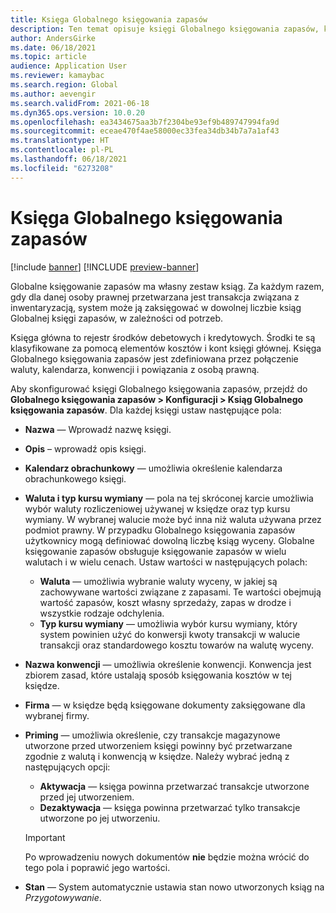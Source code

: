 ```yaml
---
title: Księga Globalnego księgowania zapasów
description: Ten temat opisuje księgi Globalnego księgowania zapasów, które są zdefiniowane przez połączenie waluty, kalendarza, konwencji i powiązania z osobą prawną.
author: AndersGirke
ms.date: 06/18/2021
ms.topic: article
audience: Application User
ms.reviewer: kamaybac
ms.search.region: Global
ms.author: aevengir
ms.search.validFrom: 2021-06-18
ms.dyn365.ops.version: 10.0.20
ms.openlocfilehash: ea3434675aa3b7f2304be93ef9b489747994fa9d
ms.sourcegitcommit: eceae470f4ae58000ec33fea34db34b7a7a1af43
ms.translationtype: HT
ms.contentlocale: pl-PL
ms.lasthandoff: 06/18/2021
ms.locfileid: "6273208"
---
```

# <a name="global-inventory-accounting-ledger"></a>Księga Globalnego księgowania zapasów

[!include [banner](../includes/banner.md)]
[!INCLUDE [preview-banner](../includes/preview-banner.md)]

Globalne księgowanie zapasów ma własny zestaw ksiąg. Za każdym razem, gdy dla danej osoby prawnej przetwarzana jest transakcja związana z inwentaryzacją, system może ją zaksięgować w dowolnej liczbie ksiąg Globalnej księgi zapasów, w zależności od potrzeb.

Księga główna to rejestr środków debetowych i kredytowych. Środki te są klasyfikowane za pomocą elementów kosztów i kont księgi głównej. Księga Globalnego księgowania zapasów jest zdefiniowana przez połączenie waluty, kalendarza, konwencji i powiązania z osobą prawną.

Aby skonfigurować księgi Globalnego księgowania zapasów, przejdź do **Globalnego księgowania zapasów \> Konfiguracji \> Ksiąg Globalnego księgowania zapasów**. Dla każdej księgi ustaw następujące pola:

- **Nazwa** — Wprowadź nazwę księgi.
- **Opis** – wprowadź opis księgi.
- **Kalendarz obrachunkowy** — umożliwia określenie kalendarza obrachunkowego księgi.
- **Waluta i typ kursu wymiany** — pola na tej skróconej karcie umożliwia wybór waluty rozliczeniowej używanej w księdze oraz typ kursu wymiany. W wybranej walucie może być inna niż waluta używana przez podmiot prawny. W przypadku Globalnego księgowania zapasów użytkownicy mogą definiować dowolną liczbę ksiąg wyceny. Globalne księgowanie zapasów obsługuje księgowanie zapasów w wielu walutach i w wielu cenach. Ustaw wartości w następujących polach:

    - **Waluta** — umożliwia wybranie waluty wyceny, w jakiej są zachowywane wartości związane z zapasami. Te wartości obejmują wartość zapasów, koszt własny sprzedaży, zapas w drodze i wszystkie rodzaje odchylenia.
    - **Typ kursu wymiany** — umożliwia wybór kursu wymiany, który system powinien użyć do konwersji kwoty transakcji w walucie transakcji oraz standardowego kosztu towarów na walutę wyceny.

- **Nazwa konwencji** — umożliwia określenie konwencji. Konwencja jest zbiorem zasad, które ustalają sposób księgowania kosztów w tej księdze.
- **Firma** — w księdze będą księgowane dokumenty zaksięgowane dla wybranej firmy.
- **Priming** — umożliwia określenie, czy transakcje magazynowe utworzone przed utworzeniem księgi powinny być przetwarzane zgodnie z walutą i konwencją w księdze. Należy wybrać jedną z następujących opcji:

    - **Aktywacja** — księga powinna przetwarzać transakcje utworzone przed jej utworzeniem.
    - **Dezaktywacja** — księga powinna przetwarzać tylko transakcje utworzone po jej utworzeniu.

    > [!IMPORTANT]
    > Po wprowadzeniu nowych dokumentów **nie** będzie można wrócić do tego pola i poprawić jego wartości.

- **Stan** — System automatycznie ustawia stan nowo utworzonych ksiąg na *Przygotowywanie*.
